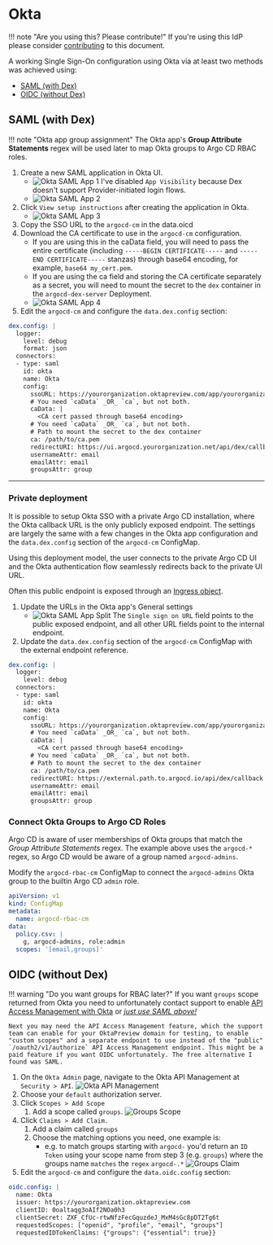# Okta

!!! note "Are you using this? Please contribute!"
    If you're using this IdP please consider [contributing](../../developer-guide/site.md) to this document.

A working Single Sign-On configuration using Okta via at least two methods was achieved using:

* [SAML (with Dex)](#saml-with-dex)
* [OIDC (without Dex)](#oidc-without-dex)

## SAML (with Dex)

!!! note "Okta app group assignment"
    The Okta app's **Group Attribute Statements** regex will be used later to map Okta groups to Argo CD RBAC roles.

1. Create a new SAML application in Okta UI.
    * ![Okta SAML App 1](../../assets/saml-1.png)
        I've disabled `App Visibility` because Dex doesn't support Provider-initiated login flows.
    * ![Okta SAML App 2](../../assets/saml-2.png)
1. Click `View setup instructions` after creating the application in Okta.
    * ![Okta SAML App 3](../../assets/saml-3.png)
1. Copy the SSO URL to the `argocd-cm` in the data.oicd
1. Download the CA certificate to use in the `argocd-cm` configuration.
    * If you are using this in the caData field, you will need to pass the entire certificate (including `-----BEGIN CERTIFICATE-----` and `-----END CERTIFICATE-----` stanzas) through base64 encoding, for example, `base64 my_cert.pem`.
    * If you are using the ca field and storing the CA certificate separately as a secret, you will need to mount the secret to the `dex` container in the `argocd-dex-server` Deployment.
    * ![Okta SAML App 4](../../assets/saml-4.png)
1. Edit the `argocd-cm` and configure the `data.dex.config` section:

<!-- markdownlint-disable MD046 -->
```yaml
dex.config: |
  logger:
    level: debug
    format: json
  connectors:
  - type: saml
    id: okta
    name: Okta
    config:
      ssoURL: https://yourorganization.oktapreview.com/app/yourorganizationsandbox_appnamesaml_2/rghdr9s6hg98s9dse/sso/saml
      # You need `caData` _OR_ `ca`, but not both.
      caData: |
        <CA cert passed through base64 encoding>
      # You need `caData` _OR_ `ca`, but not both.
      # Path to mount the secret to the dex container
      ca: /path/to/ca.pem
      redirectURI: https://ui.argocd.yourorganization.net/api/dex/callback
      usernameAttr: email
      emailAttr: email
      groupsAttr: group
```
<!-- markdownlint-enable MD046 -->

----

### Private deployment
It is possible to setup Okta SSO with a private Argo CD installation, where the Okta callback URL is the only publicly exposed endpoint.
The settings are largely the same with a few changes in the Okta app configuration and the `data.dex.config` section of the `argocd-cm` ConfigMap.

Using this deployment model, the user connects to the private Argo CD UI and the Okta authentication flow seamlessly redirects back to the private UI URL.

Often this public endpoint is exposed through an [Ingress object](../../ingress/#private-argo-cd-ui-with-multiple-ingress-objects-and-byo-certificate).


1. Update the URLs in the Okta app's General settings
    * ![Okta SAML App Split](../../assets/saml-split.png)
        The `Single sign on URL` field points to the public exposed endpoint, and all other URL fields point to the internal endpoint.
1. Update the `data.dex.config` section of the `argocd-cm` ConfigMap with the external endpoint reference.

<!-- markdownlint-disable MD046 -->
```yaml
dex.config: |
  logger:
    level: debug
  connectors:
  - type: saml
    id: okta
    name: Okta
    config:
      ssoURL: https://yourorganization.oktapreview.com/app/yourorganizationsandbox_appnamesaml_2/rghdr9s6hg98s9dse/sso/saml
      # You need `caData` _OR_ `ca`, but not both.
      caData: |
        <CA cert passed through base64 encoding>
      # You need `caData` _OR_ `ca`, but not both.
      # Path to mount the secret to the dex container
      ca: /path/to/ca.pem
      redirectURI: https://external.path.to.argocd.io/api/dex/callback
      usernameAttr: email
      emailAttr: email
      groupsAttr: group
```
<!-- markdownlint-enable MD046 -->

### Connect Okta Groups to Argo CD Roles
Argo CD is aware of user memberships of Okta groups that match the *Group Attribute Statements* regex.
The example above uses the `argocd-*` regex, so Argo CD would be aware of a group named `argocd-admins`.

Modify the `argocd-rbac-cm` ConfigMap to connect the `argocd-admins` Okta group to the builtin Argo CD `admin` role.
<!-- markdownlint-disable MD046 -->
```yaml
apiVersion: v1
kind: ConfigMap
metadata:
  name: argocd-rbac-cm
data:
  policy.csv: |
    g, argocd-admins, role:admin
  scopes: '[email,groups]'
```

## OIDC (without Dex)

!!! warning "Do you want groups for RBAC later?"
    If you want `groups` scope returned from Okta you need to unfortunately contact support to enable [API Access Management with Okta](https://developer.okta.com/docs/concepts/api-access-management/) or [_just use SAML above!_](#saml-with-dex)

    Next you may need the API Access Management feature, which the support team can enable for your OktaPreview domain for testing, to enable "custom scopes" and a separate endpoint to use instead of the "public" `/oauth2/v1/authorize` API Access Management endpoint. This might be a paid feature if you want OIDC unfortunately. The free alternative I found was SAML.

1. On the `Okta Admin` page, navigate to the Okta API Management at `Security > API`.
    ![Okta API Management](../../assets/api-management.png)
1. Choose your `default` authorization server.
1. Click `Scopes > Add Scope`
    1. Add a scope called `groups`.
    ![Groups Scope](../../assets/groups-scope.png)
1. Click `Claims > Add Claim.`
    1. Add a claim called `groups`
    1. Choose the matching options you need, one example is:
        * e.g. to match groups starting with `argocd-` you'd return an `ID Token` using your scope name from step 3 (e.g. `groups`) where the groups name `matches` the `regex` `argocd-.*`
    ![Groups Claim](../../assets/groups-claim.png)
1. Edit the `argocd-cm` and configure the `data.oidc.config` section:

<!-- markdownlint-disable MD046 -->
```yaml
oidc.config: |
  name: Okta
  issuer: https://yourorganization.oktapreview.com
  clientID: 0oaltaqg3oAIf2NOa0h3
  clientSecret: ZXF_CfUc-rtwNfzFecGquzdeJ_MxM4sGc8pDT2Tg6t
  requestedScopes: ["openid", "profile", "email", "groups"]
  requestedIDTokenClaims: {"groups": {"essential": true}}
```
<!-- markdownlint-enable MD046 -->


